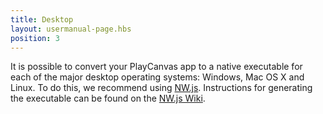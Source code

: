 ```yaml
---
title: Desktop
layout: usermanual-page.hbs
position: 3
---
```


It is possible to convert your PlayCanvas app to a native executable for each of the major desktop operating systems: Windows, Mac OS X and Linux. To do this, we recommend using [NW.js][1]. Instructions for generating the executable can be found on the [NW.js Wiki][2].

[1]: https://nwjs.io/
[2]: https://github.com/nwjs/nw.js/wiki/How-to-package-and-distribute-your-apps
